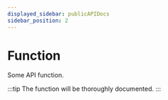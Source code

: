 ```yaml
---
displayed_sidebar: publicAPIDocs
sidebar_position: 2
---
```


# Function

Some API function.

:::tip
The function will be thoroughly documented.
:::
